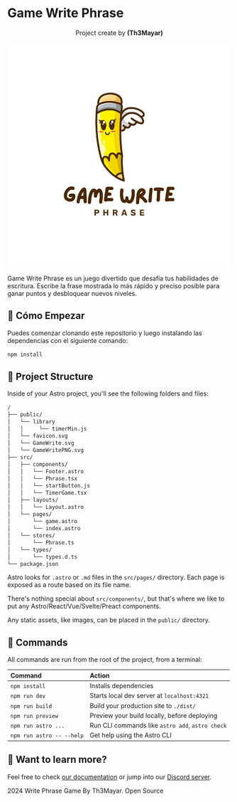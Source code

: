 # Game Write Phrase 

<p style="text-align:center;">Project create by <b>(Th3Mayar)</b></p>

![Game Write Phrase Logo](./public/GameWritePNG.svg)

Game Write Phrase es un juego divertido que desafía tus habilidades de escritura. Escribe la frase mostrada lo más rápido y preciso posible para ganar puntos y desbloquear nuevos niveles.

## 🚀 Cómo Empezar

Puedes comenzar clonando este repositorio y luego instalando las dependencias con el siguiente comando:

```sh
npm install
```

## 📂 Project Structure

Inside of your Astro project, you'll see the following folders and files:

```text
/
├── public/
│   └── library
│   │     └── timerMin.js
│   └── favicon.svg
│   └── GameWrite.svg
│   └── GameWritePNG.svg
├── src/
│   ├── components/
│   │   └── Footer.astro
│   │   └── Phrase.tsx
│   │   └── startButton.js
│   │   └── TimerGame.tsx
│   ├── layouts/
│   │   └── Layout.astro
│   └── pages/
│       └── game.astro
│       └── index.astro
│   └── stores/
│       └── Phrase.ts
│   └── types/
│       └── types.d.ts
└── package.json
```

Astro looks for `.astro` or `.md` files in the `src/pages/` directory. Each page is exposed as a route based on its file name.

There's nothing special about `src/components/`, but that's where we like to put any Astro/React/Vue/Svelte/Preact components.

Any static assets, like images, can be placed in the `public/` directory.

## 🧞 Commands

All commands are run from the root of the project, from a terminal:

| Command                   | Action                                           |
| :------------------------ | :----------------------------------------------- |
| `npm install`             | Installs dependencies                            |
| `npm run dev`             | Starts local dev server at `localhost:4321`      |
| `npm run build`           | Build your production site to `./dist/`          |
| `npm run preview`         | Preview your build locally, before deploying     |
| `npm run astro ...`       | Run CLI commands like `astro add`, `astro check` |
| `npm run astro -- --help` | Get help using the Astro CLI                     |

## 👀 Want to learn more?

Feel free to check [our documentation](https://docs.astro.build) or jump into our [Discord server](https://astro.build/chat).

2024 Write Phrase Game By Th3Mayar. Open Source

